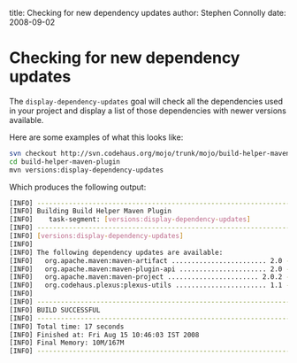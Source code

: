 title: Checking for new dependency updates
author: Stephen Connolly
date: 2008-09-02

<!---
Licensed to the Apache Software Foundation (ASF) under one
or more contributor license agreements.  See the NOTICE file
distributed with this work for additional information
regarding copyright ownership.  The ASF licenses this file
to you under the Apache License, Version 2.0 (the
"License"); you may not use this file except in compliance
with the License.  You may obtain a copy of the License at
  https://www.apache.org/licenses/LICENSE-2.0
Unless required by applicable law or agreed to in writing,
software distributed under the License is distributed on an
"AS IS" BASIS, WITHOUT WARRANTIES OR CONDITIONS OF ANY
KIND, either express or implied.  See the License for the
specific language governing permissions and limitations
under the License.
-->

# Checking for new dependency updates

The `display-dependency-updates` goal will check all the dependencies used in your project and display a list
of those dependencies with newer versions available.

Here are some examples of what this looks like:

```sh
svn checkout http://svn.codehaus.org/mojo/trunk/mojo/build-helper-maven-plugin build-helper-maven-plugin
cd build-helper-maven-plugin
mvn versions:display-dependency-updates
```

Which produces the following output:

```sh
[INFO] ------------------------------------------------------------------------
[INFO] Building Build Helper Maven Plugin
[INFO]    task-segment: [versions:display-dependency-updates]
[INFO] ------------------------------------------------------------------------
[INFO] [versions:display-dependency-updates]
[INFO]
[INFO] The following dependency updates are available:
[INFO]   org.apache.maven:maven-artifact ........................ 2.0 -> 2.0.9
[INFO]   org.apache.maven:maven-plugin-api ...................... 2.0 -> 2.0.9
[INFO]   org.apache.maven:maven-project ....................... 2.0.2 -> 2.0.9
[INFO]   org.codehaus.plexus:plexus-utils ....................... 1.1 -> 1.5.6
[INFO]
[INFO] ------------------------------------------------------------------------
[INFO] BUILD SUCCESSFUL
[INFO] ------------------------------------------------------------------------
[INFO] Total time: 17 seconds
[INFO] Finished at: Fri Aug 15 10:46:03 IST 2008
[INFO] Final Memory: 10M/167M
[INFO] ------------------------------------------------------------------------
```
